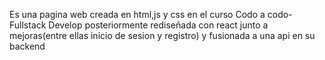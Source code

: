 Es una pagina web creada en html,js y css en el curso Codo a codo-Fullstack Develop posteriormente rediseñada con react junto a mejoras(entre ellas inicio de sesion y registro) y fusionada a una api en su backend
